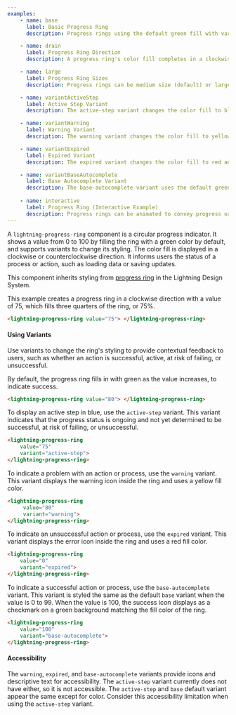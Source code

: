 ```yaml
---
examples:
    - name: base
      label: Basic Progress Ring
      description: Progress rings using the default green fill with various numeric values.

    - name: drain
      label: Progress Ring Direction
      description: A progress ring's color fill completes in a clockwise direction by default. Set direction="drain" to make the ring's color fill complete counterclockwise.

    - name: large
      label: Progress Ring Sizes
      description: Progress rings can be medium size (default) or large.

    - name: variantActiveStep
      label: Active Step Variant
      description: The active-step variant changes the color fill to blue.

    - name: variantWarning
      label: Warning Variant
      description: The warning variant changes the color fill to yellow and adds the warning icon.

    - name: variantExpired
      label: Expired Variant
      description: The expired variant changes the color fill to red and adds the error icon.

    - name: variantBaseAutocomplete
      label: Base Autocomplete Variant
      description: The base-autocomplete variant uses the default green fill color and adds a success icon to denote completion when the value is 100.
    
    - name: interactive
      label: Progress Ring (Interactive Example)
      description: Progress rings can be animated to convey progress or countdown.
---
```


A `lightning-progress-ring` component is a circular progress indicator. It shows a value from 0 to 100 by filling the ring with a green color by default, and supports variants to change its styling. The color fill is displayed in a clockwise or counterclockwise direction. It informs users the status of a process or action, such as loading data or saving updates.

This component inherits styling from
[progress ring](https://www.lightningdesignsystem.com/components/progress-ring/) in the Lightning Design System.

This example creates a progress ring in a clockwise direction with a value of 75, which fills three quarters of the ring, or 75%.

```html
<lightning-progress-ring value="75"> </lightning-progress-ring>
```

#### Using Variants

Use variants to change the ring's styling to provide contextual feedback to users, such as whether an action is successful, active, at risk of failing, or unsuccessful.

By default, the progress ring fills in with green as the value increases, to indicate success.

```html
<lightning-progress-ring value="80"> </lightning-progress-ring>
```

To display an active step in blue, use the `active-step` variant. This variant indicates that the progress status is ongoing and not yet determined to be successful, at risk of failing, or unsuccessful. 

```html
<lightning-progress-ring 
    value="75" 
    variant="active-step">
</lightning-progress-ring>
```

To indicate a problem with an action or process, use the `warning` variant.
This variant displays the warning icon inside the ring and uses a yellow fill color.

```html
<lightning-progress-ring
     value="80" 
     variant="warning">
</lightning-progress-ring>
```

To indicate an unsuccessful action or process, use the `expired` variant.
This variant displays the error icon inside the ring and uses a red fill color.

```html
<lightning-progress-ring 
    value="0"
    variant="expired">
</lightning-progress-ring>
```

To indicate a successful action or process, use the `base-autocomplete` variant. This variant is styled the same as the default `base` variant when the value is 0 to 99. When the value is 100, the success icon displays as a checkmark on a green background matching the fill color of the ring.

```html
<lightning-progress-ring 
    value="100"
    variant="base-autocomplete">
</lightning-progress-ring>
```

#### Accessibility

The `warning`, `expired`, and `base-autocomplete` variants provide icons and descriptive text for accessibility. The `active-step` variant currently does not have either, so it is not accessible. The `active-step` and `base` default variant appear the same except for color. Consider this accessibility limitation when using the `active-step` variant.
